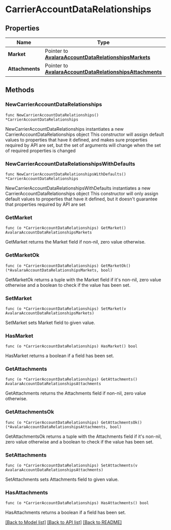 # CarrierAccountDataRelationships

## Properties

Name | Type | Description | Notes
------------ | ------------- | ------------- | -------------
**Market** | Pointer to [**AvalaraAccountDataRelationshipsMarkets**](AvalaraAccountDataRelationshipsMarkets.md) |  | [optional] 
**Attachments** | Pointer to [**AvalaraAccountDataRelationshipsAttachments**](AvalaraAccountDataRelationshipsAttachments.md) |  | [optional] 

## Methods

### NewCarrierAccountDataRelationships

`func NewCarrierAccountDataRelationships() *CarrierAccountDataRelationships`

NewCarrierAccountDataRelationships instantiates a new CarrierAccountDataRelationships object
This constructor will assign default values to properties that have it defined,
and makes sure properties required by API are set, but the set of arguments
will change when the set of required properties is changed

### NewCarrierAccountDataRelationshipsWithDefaults

`func NewCarrierAccountDataRelationshipsWithDefaults() *CarrierAccountDataRelationships`

NewCarrierAccountDataRelationshipsWithDefaults instantiates a new CarrierAccountDataRelationships object
This constructor will only assign default values to properties that have it defined,
but it doesn't guarantee that properties required by API are set

### GetMarket

`func (o *CarrierAccountDataRelationships) GetMarket() AvalaraAccountDataRelationshipsMarkets`

GetMarket returns the Market field if non-nil, zero value otherwise.

### GetMarketOk

`func (o *CarrierAccountDataRelationships) GetMarketOk() (*AvalaraAccountDataRelationshipsMarkets, bool)`

GetMarketOk returns a tuple with the Market field if it's non-nil, zero value otherwise
and a boolean to check if the value has been set.

### SetMarket

`func (o *CarrierAccountDataRelationships) SetMarket(v AvalaraAccountDataRelationshipsMarkets)`

SetMarket sets Market field to given value.

### HasMarket

`func (o *CarrierAccountDataRelationships) HasMarket() bool`

HasMarket returns a boolean if a field has been set.

### GetAttachments

`func (o *CarrierAccountDataRelationships) GetAttachments() AvalaraAccountDataRelationshipsAttachments`

GetAttachments returns the Attachments field if non-nil, zero value otherwise.

### GetAttachmentsOk

`func (o *CarrierAccountDataRelationships) GetAttachmentsOk() (*AvalaraAccountDataRelationshipsAttachments, bool)`

GetAttachmentsOk returns a tuple with the Attachments field if it's non-nil, zero value otherwise
and a boolean to check if the value has been set.

### SetAttachments

`func (o *CarrierAccountDataRelationships) SetAttachments(v AvalaraAccountDataRelationshipsAttachments)`

SetAttachments sets Attachments field to given value.

### HasAttachments

`func (o *CarrierAccountDataRelationships) HasAttachments() bool`

HasAttachments returns a boolean if a field has been set.


[[Back to Model list]](../README.md#documentation-for-models) [[Back to API list]](../README.md#documentation-for-api-endpoints) [[Back to README]](../README.md)


